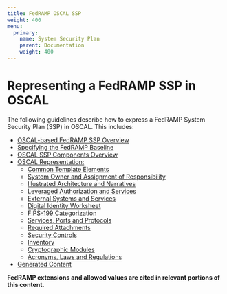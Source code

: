```yaml
---
title: FedRAMP OSCAL SSP
weight: 400
menu:
  primary:
    name: System Security Plan
    parent: Documentation
    weight: 400
---
```

# Representing a FedRAMP SSP in OSCAL


The following guidelines describe how to express a FedRAMP System Security Plan (SSP) in OSCAL. This includes:

- [OSCAL-based FedRAMP SSP Overview](./overview)
- [Specifying the FedRAMP Baseline](./fedramp-baseline-specification)
- [OSCAL SSP Components Overview](./overview-components)
- [OSCAL Representation:](./oscal-representation/_index)
  - [Common Template Elements](./oscal-representation/common-elements)
  - [System Owner and Assignment of Responsibility](./oscal-representation/owner-and-responsibility)
  - [Illustrated Architecture and Narratives](./oscal-representation/illustrated-architecture)
  - [Leveraged Authorization and Services](./oscal-representation/leveraged-authorizations)
  - [External Systems and Services](./oscal-representation/external-systems-services)
  - [Digital Identity Worksheet](./oscal-representation/digital-identity)
  - [FIPS-199 Categorization](./oscal-representation/fips-199-categorization)
  - [Services, Ports and Protocols](./oscal-representation/services-ports-protocols)
  - [Required Attachments](./oscal-representation/required-attachments)
  - [Security Controls](./oscal-representation/security-controls)
  - [Inventory](./oscal-representation/inventory)
  - [Cryptographic Modules](./oscal-representation/cryptographic-modules)
  - [Acronyms, Laws and Regulations](./oscal-representation/acronyms-laws-regulations)
- [Generated Content](./generated-content)




**FedRAMP extensions and allowed values are cited in relevant portions of this content.**
